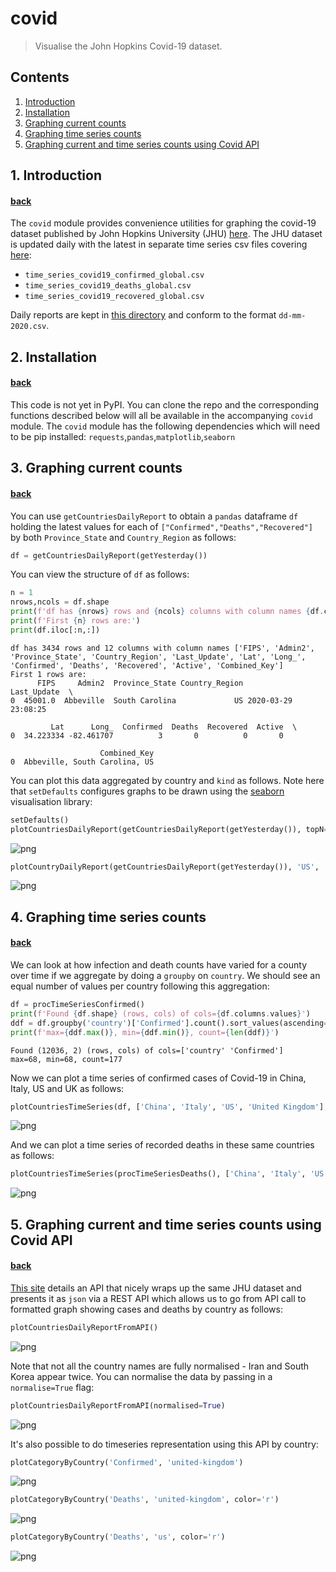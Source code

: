 # covid <a name="top-of-covid-notebook"></a>
> Visualise the John Hopkins Covid-19 dataset.


## Contents
1. [Introduction](#covid-intro)
2. [Installation](#covid-install)
3. [Graphing current counts](#covid-current)
4. [Graphing time series counts](#covid-timeseries)
5. [Graphing current and time series counts using Covid API](#covid-api)

## 1. Introduction <a name="covid-intro"></a>
#### [back](#top-of-covid-notebook)

The `covid` module provides convenience utilities for graphing the covid-19 dataset published by John Hopkins University (JHU) [here](https://github.com/CSSEGISandData/COVID-19).  The JHU dataset is updated daily with the latest in separate time series csv files covering [here](https://github.com/CSSEGISandData/COVID-19/tree/master/csse_covid_19_data/csse_covid_19_time_series):
* `time_series_covid19_confirmed_global.csv`
* `time_series_covid19_deaths_global.csv`
* `time_series_covid19_recovered_global.csv`

Daily reports are kept in [this directory](https://github.com/CSSEGISandData/COVID-19/blob/master/csse_covid_19_data/csse_covid_19_daily_reports) and conform to the format `dd-mm-2020.csv`.

## 2. Installation <a name="covid-install"></a>
#### [back](#top-of-covid-notebook)

This code is not yet in PyPI.  You can clone the repo and the corresponding functions described below will all be available in the accompanying `covid` module.  The `covid` module has the following dependencies which will need to be pip installed: `requests`,`pandas`,`matplotlib`,`seaborn`

## 3. Graphing current counts <a name="covid-current"></a>
#### [back](#top-of-covid-notebook)

You can use `getCountriesDailyReport` to obtain a `pandas` dataframe `df` holding the latest values for each of `["Confirmed","Deaths","Recovered"]` by both `Province_State` and `Country_Region` as follows:

```python
df = getCountriesDailyReport(getYesterday())
```

You can view the structure of `df` as follows:

```python
n = 1
nrows,ncols = df.shape
print(f'df has {nrows} rows and {ncols} columns with column names {df.columns.to_list()}')
print(f'First {n} rows are:')
print(df.iloc[:n,:])
```

    df has 3434 rows and 12 columns with column names ['FIPS', 'Admin2', 'Province_State', 'Country_Region', 'Last_Update', 'Lat', 'Long_', 'Confirmed', 'Deaths', 'Recovered', 'Active', 'Combined_Key']
    First 1 rows are:
          FIPS     Admin2  Province_State Country_Region         Last_Update  \
    0  45001.0  Abbeville  South Carolina             US 2020-03-29 23:08:25   
    
             Lat      Long_  Confirmed  Deaths  Recovered  Active  \
    0  34.223334 -82.461707          3       0          0       0   
    
                        Combined_Key  
    0  Abbeville, South Carolina, US  


You can plot this data aggregated by country and `kind` as follows.  Note here that `setDefaults` configures graphs to be drawn using the [seaborn](https://seaborn.pydata.org/introduction.html) visualisation library:

```python
setDefaults()
plotCountriesDailyReport(getCountriesDailyReport(getYesterday()), topN=15, color='r', kind='Deaths')
```


![png](docs/images/output_11_0.png)


```python
plotCountryDailyReport(getCountriesDailyReport(getYesterday()), 'US',  topN=15, color='r', kind='Deaths')
```


![png](docs/images/output_12_0.png)


## 4. Graphing time series counts <a name="covid-timeseries"></a>
#### [back](#top-of-covid-notebook)

We can look at how infection and death counts have varied for a county over time if we aggregate by doing a `groupby` on `country`.  We should see an equal number of values per country following this aggregation:  

```python
df = procTimeSeriesConfirmed()
print(f'Found {df.shape} (rows, cols) of cols={df.columns.values}')
ddf = df.groupby('country')['Confirmed'].count().sort_values(ascending=True)
print(f'max={ddf.max()}, min={ddf.min()}, count={len(ddf)}')
```

    Found (12036, 2) (rows, cols) of cols=['country' 'Confirmed']
    max=68, min=68, count=177


Now we can plot a time series of confirmed cases of Covid-19 in China, Italy, US and UK as follows:

```python
plotCountriesTimeSeries(df, ['China', 'Italy', 'US', 'United Kingdom'], 'Confirmed')
```


![png](docs/images/output_17_0.png)


And we can plot a time series of recorded deaths in these same countries as follows:

```python
plotCountriesTimeSeries(procTimeSeriesDeaths(), ['China', 'Italy', 'US', 'United Kingdom'], 'Deaths')
```


![png](docs/images/output_19_0.png)


## 5. Graphing current and time series counts using Covid API <a name="covid-api"></a>
#### [back](#top-of-covid-notebook)

[This site](https://covid19api.com/) details an API that nicely wraps up the same JHU dataset and presents it as `json` via a REST API which allows us to go from API call to formatted graph showing cases and deaths by country as follows:

```python
plotCountriesDailyReportFromAPI()
```


![png](docs/images/output_22_0.png)


Note that not all the country names are fully normalised - Iran and South Korea appear twice.  You can normalise the data by passing in a `normalise=True` flag:

```python
plotCountriesDailyReportFromAPI(normalised=True)
```


![png](docs/images/output_24_0.png)


It's also possible to do timeseries representation using this API by country:

```python
plotCategoryByCountry('Confirmed', 'united-kingdom')
```


![png](docs/images/output_26_0.png)


```python
plotCategoryByCountry('Deaths', 'united-kingdom', color='r')
```


![png](docs/images/output_27_0.png)


```python
plotCategoryByCountry('Deaths', 'us', color='r')
```


![png](docs/images/output_28_0.png)

